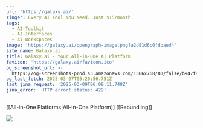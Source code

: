 ```yaml
---
url: 'https://galaxy.ai/'
zinger: Every AI Tool You Need. Just $15/month.
tags:
  - AI-Toolkit
  - AI-Interfaces
  - AI-Workspaces
image: 'https://galaxy.ai/opengraph-image.png?a2d81d6c0fdbaed4'
site_name: Galaxy.ai
title: Galaxy.ai - Your All-in-One AI Platform
favicon: 'https://galaxy.ai/favicon.ico'
og_screenshot_url: >-
  https://og-screenshots-prod.s3.amazonaws.com/1366x768/80/false/b947f97e1c97731cfe8a0cd2518fb889b4e5ac0ff77c743d82c38847e5f646ca.jpeg
og_last_fetch: 2025-03-07T05:20:56.751Z
last_jina_request: '2025-03-09T06:09:11.748Z'
jina_error: 'HTTP error! status: 429'
---
```

[[All-in-One Platforms|All-in-One Platform]]
[[Rebundling]]

![](https://i.imgur.com/43Bg9Uz.png)

